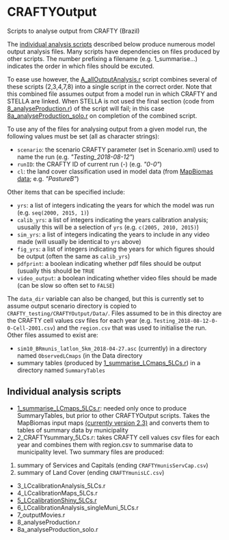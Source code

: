 # CRAFTYOutput
Scripts to analyse output from CRAFTY (Brazil)

The [individual analysis scripts](#individual-analysis-scripts) described below produce numerous model output analysis files. Many scripts have dependencies on files produced by other scripts. The number prefixing a filename (e.g. 1_summarise...) indicates the order in which files should be excuted.

To ease use however, the [A_allOutputAnalysis.r](A_allOutputAnalysis.r) script combines several of these scripts (2,3,4,7,8) into a single script in the correct order. Note that this combined file assumes output from a model run in which CRAFTY and STELLA are linked. When STELLA is not used the final section (code from [8_analyseProduction.r](8_analyseProduction.r)) of the script will fail; in this case [8a_analyseProduction_solo.r](8a_analyseProduction_solo.r) on completion of the combined script. 

To use any of the files for analysing output from a given model run, the following values must be set (all as character strings):

- `scenario`: the scenario CRAFTY parameter (set in Scenario.xml) used to name the run (e.g. *"Testing_2018-08-12"*)
- `runID`: the CRAFTY ID of current run (<runNumber>-<randomSeed>) (e.g. *"0-0"*)
- `cl`: the land cover classification used in model data (from [MapBiomas data](http://mapbiomas.org); e.g.  *"PastureB"*)

Other items that can be specified include:

- `yrs`: a list of integers indicating the years for which the model was run (e.g. `seq(2000, 2015, 1)`)
- `calib_yrs`: a list of integers indicating the years calibration analysis; ususally this will be a selection of `yrs` (e.g. `c(2005, 2010, 2015)`)
- `sim_yrs`: a list of integers indicating the years to include in any video made (will usually be identical to `yrs` above)
- `fig_yrs`: a list of integers indicating the years for which figures should be output (often the same as `calib_yrs`) 
- `pdfprint`: a boolean indicating whether pdf files should be output (usually this should be `TRUE`
- `video_output`: a boolean indicating whether video files should be made (can be slow so often set to `FALSE`) 

The `data_dir` variable can also be changed, but this is currently set to assume output scenario directory is copied to `CRAFTY_testing/CRAFTYOutput/Data/`. Files assumed to be in this directoy are the CRAFTY cell values csv files for each year (e.g. `Testing_2018-08-12-0-0-Cell-2001.csv`) and the `region.csv` that was used to initialise the run. Other files assumed to exist are:

- `sim10_BRmunis_latlon_5km_2018-04-27.asc` (currently) in a directory named `ObservedLCmaps` (in the Data directory
- summary tables (produced by [1_summarise_LCmaps_5LCs.r](1_summarise_LCmaps_5LCs.r)) in a directory named `SummaryTables`

## Individual analysis scripts

- [1_summarise_LCmaps_5LCs.r](1_summarise_LCmaps_5LCs.r): needed only once to produce SummaryTables, but prior to other CRAFTYOutput scripts. Takes the MapBiomas input maps [(currently version 2.3)](http://mapbiomas.org/pages/database/mapbiomas_collection) and converts them to tables of summary data by municipality
- 2_CRAFTYsummary_5LCs.r: takes CRAFTY cell values csv files for each year and combines them with region.csv to summarise data to municipality level. Two summary files are produced:
1. summary of Services and Capitals (ending `CRAFTYmunisServCap.csv`)
2. summary of Land Cover (ending `CRAFTYmunisLC.csv`)
- 3_LCcalibrationAnalysis_5LCs.r
- 4_LCcalibrationMaps_5LCs.r
- [5_LCcalibrationShiny_5LCs.r](5_LCcalibrationShiny_5LCs.r)
- 6_LCcalibrationAnalysis_singleMuni_5LCs.r
- 7_outputMovies.r
- 8_analyseProduction.r
- 8a_analyseProduction_solo.r

